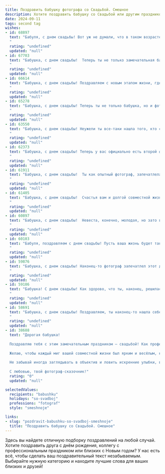 ```yaml
---
title: Поздравить бабушку фотографа со Свадьбой. Смешное
description: Хотите поздравить бабушку со Свадьбой или другим праздником? Наш ИИ создаст незабываемое поздравление, а вы обязательно выделитесь среди других.  
date: 2024-09-11
tags: second tag
wishes:
- id: 68897
  text: "Бабуля, с днем свадьбы! Вот уж не думали, что в таком возрасте найдешь себе вторую половинку! Теперь у тебя будет два фотографа в семье: ты и твой избранник. Только учти, чтобы у вас с ним не было творческих разногласий при выборе позы! ))) Желаем вам много счастливых лет, красивых фотографий и  еще больше любви!
  "
  rating: "undefined"
  updated: "null"
- id: 67703
  text: "Бабушка, с днем свадьбы!  Теперь ты не только замечательная бабушка, но и официальный фотограф семейных архивов! 😂  Пусть эта фотография на память о свадьбе будет первой из миллиона, которую ты сделаешь для своих любимых! 😉
  "
  rating: "undefined"
  updated: "null"
- id: 66614
  text: "Бабушка, с днем свадьбы! Поздравляем с новым этапом жизни, где фотосессии будут проходить не только по случаю, но и просто так, потому что теперь у тебя есть личный фотограф, который не только умеет ловить свет, но и всегда найдет нужные слова! Желаем, чтобы эта свадьба стала самой яркой фотографией в вашей семейной фотоальбоме!
  "
  rating: "undefined"
  updated: "null"
- id: 65278
  text: "Бабушка, с днем свадьбы! Теперь ты не только бабушка, но и фотограф-свадебник! 😜 Надеюсь, все гости вышли красивыми на снимках, а ты успела запечатлеть все важные моменты, даже те, которые тебе внук запретил фотографировать. 😉 🎉
  "
  rating: "undefined"
  updated: "null"
- id: 63550
  text: "Бабушка, с днем свадьбы! Неужели ты все-таки нашла того, кто согласился фотографировать тебя в купальнике? 😄 Пусть твой новый брак будет таким же ярким и запоминающимся, как твои снимки! 😉
  "
  rating: "undefined"
  updated: "null"
- id: 62373
  text: "Бабушка, с днем свадьбы! Теперь у вас официально есть второй фотограф в семье, который будет ловить ваши самые неловкие моменты на камеру! 😄 Желаем вам счастливой семейной жизни, полную любовных фотосессий и красивых воспоминаний!
  "
  rating: "undefined"
  updated: "null"
- id: 61911
  text: "Бабушка, с днем свадьбы!  Ты как опытный фотограф, запечатлела лучшие моменты жизни, и вот – сама попала в кадр! Желаем, чтобы ваша семейная фотосессия длилась вечно, а улыбки на лицах были не менее яркими, чем свет от фотовспышки!
  "
  rating: "undefined"
  updated: "null"
- id: 61405
  text: "Бабушка, с днем свадьбы!  Счастья вам и долгой совместной жизни, чтобы вы как молодожены щелкали друг друга на камеру, как самые лучшие фотографы!))
  "
  rating: "undefined"
  updated: "null"
- id: 60897
  text: "Бабушка, с днем свадьбы!  Невеста, конечно, молодая, но зато вы - опытный фотограф, запечатлели все самые важные моменты! Пусть ваш брак будет таким же ярким и незабываемым, как ваши фотографии.
  "
  rating: "undefined"
  updated: "null"
- id: 60103
  text: "Бабуля, поздравляем с днем свадьбы! Пусть ваша жизнь будет такой же яркой и запоминающейся, как фотографии, которые вы делаете!  😉  Желаем вам море любви, улыбок и, конечно же, хороших фотографов! 🤣
  "
  rating: "undefined"
  updated: "null"
- id: 59876
  text: "Бабушка, с днем свадьбы! Наконец-то фотограф запечатлел этот день, пусть теперь и он получит свою долю славы 😎  Желаем молодым фотографий, полных счастья, а вам — внуков, полных энергии!
  "
  rating: "undefined"
  updated: "null"
- id: 59186
  text: "Бабушка! С днем свадьбы! Как здорово, что ты, наконец, решилась на этот шаг, и то, что твоей второй половинкой стал объектив, - это просто прекрасно! Теперь ты можешь снимать самые важные моменты вашей жизни и хранить их в объективе своей любви!
  "
  rating: "undefined"
  updated: "null"
- id: 58691
  text: "Бабушка, с днем свадьбы! Поздравляем, ты наконец-то нашла себе фотографа, который поймает все твои лучшие ракурсы! 😄📸
  "
  rating: "undefined"
  updated: "null"
- id: 38688
  text: "Дорогая бабушка!
  
  Поздравляю тебя с этим замечательным праздником — свадьбой! Как профессиональный фотограф, ты, безусловно, знаешь, что каждый кадр жизни — это шанс запечатлеть самые яркие моменты. А теперь ты сама стала главной героиней этого фотосета!
  
  Желаю, чтобы каждый миг вашей совместной жизни был ярким и весёлым, как твои лучшие снимки! Пусть ваша любовь растет, как число кадриков в фотоальбоме, а счастливые моменты складываются в целый фильм, полон смеха, смайлов и, конечно, красивых фильтров!
  
  Не забывай иногда заглядывать в объектив и ловить искренние улыбки, ведь так важно видеть, как хороша жизнь вокруг!
  
  С любовью, твой фотограф-сказочник!"
  rating: "0"
  updated: "null"

selectedValues:
  recipients: "babushku"
  holidays: "so-svadboj"
  professions: "fotograf"
  style: "smeshnoje"

links:
- slug: "pozdravit-babushku-so-svadboj-smeshnoje"
  title: "Поздравить бабушку со Свадьбой. Смешное"
---
```


Здесь вы найдете отличную подборку поздравлений на любой случай. 
Хотите поздравить друга с днём рождения, коллегу с профессиональным праздником или близких с Новым годом? У нас есть всё, чтобы сделать ваш поздравительный текст незабываемым. Выбирайте нужную категорию и находите лучшие слова для ваших близких и друзей!
